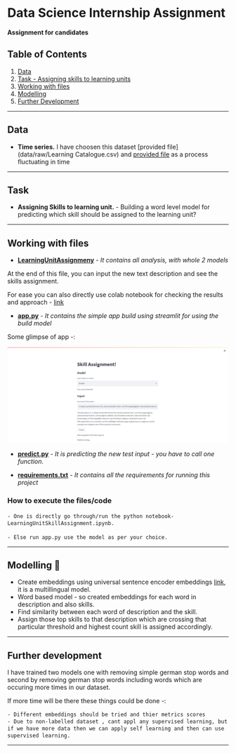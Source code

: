 # Data Science Internship Assignment

**Assignment for candidates**

## Table of Contents

1. [Data](#data)
2. [Task - Assigning skills to learning units](#task)
3. [Working with files](#working-with-files)
4. [Modelling](#modelling-rocket)
5. [Further Development](#further-development)

----

## Data

* **Time series.** I have choosen this dataset [provided file](data/raw/Learning Catalogue.csv) and [provided file](data/raw/Sample_Skills.xlsx) as a process fluctuating in time

---

## Task

* **Assigning Skills to learning unit.** - Building a word level model for predicting which skill should be assigned to the learning unit?

---

## Working with files


* **[LearningUnitAssignmeny](LearningUnitSkillAssignment.ipynb)** - *It contains all analysis, with whole 2 models*

At the end of this file, you can input the new text description and see the skills assignment.

For ease you can also directly use colab notebook for checking the results and approach - [link](https://colab.research.google.com/drive/1_SUG1TjA_WS9h6QX78qmml6e8cPC7_-V?usp=sharing)

* **[app.py](data_processing.py)** - *It contains the simple app build using streamlit for using the build model*

Some glimpse of app -:

![App](images/app.png)

* **[predict.py](univariate_model.py)** - *It is predicting the new test input - you have to call one function.*

* **[requirements.txt](requirements.txt)** - *It contains all the requirements for running this project*

### **How to execute the files/code**

    - One is directly go through/run the python notebook- LearningUnitSkillAssignment.ipynb.

    - Else run app.py use the model as per your choice.

-----


## Modelling :rocket:

- Create embeddings using universal sentence encoder embeddings [link](https://tfhub.dev/google/universal-sentence-encoder-multilingual/3), it is a multillingual model.
- Word based model - so created embeddings for each word in description and also skills.
- Find similarity between each word of description and the skill.
- Assign those top skills to that description which are crossing that particular threshold and highest count skill is assigned accordingly.

-----

## Further development

I have trained two models one with removing simple german stop words and second by removing german stop words including words which are occuring more times in our dataset.

If more time will be there these things could be done -:

    - Different embeddings should be tried and thier metrics scores
    - Due to non-labelled dataset , cant appl any supervised learning, but if we have more data then we can apply self learning and then can use supervised learning.

------



